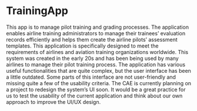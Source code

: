# TrainingApp


This app is to manage pilot training and grading processes. The application enables airline training administrators to manage their trainees’ evaluation records efficiently and helps them create the airline pilots’ assessment templates. This application is specifically designed to meet the requirements of airlines and aviation training organizations worldwide. This system was created in the early 20s and has been being used by many airlines to manage their pilot training process. The application has various useful functionalities that are quite complex, but the user interface has been a little outdated. Some parts of this interface are not user-friendly and missing quite a few of the usability criteria. The CAE is currently planning on a project to redesign the system’s UI soon. It would be a great practice for us to test the usability of the current application and think about our own approach to improve the UI/UX design.
